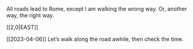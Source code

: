 All roads lead to Rome, except I am walking the wrong way.
Or, another way, the right way.

[[2,0|EAST]] 

[[2023-04-06]]
Let’s walk along the road awhile, then check the time.